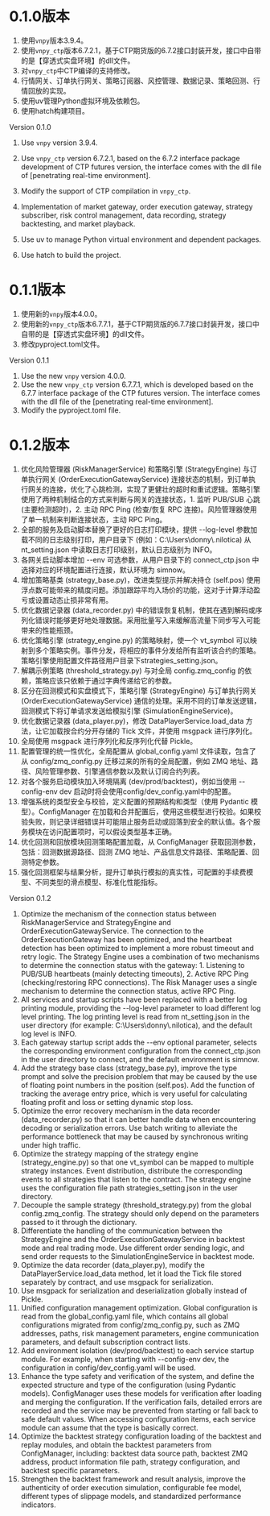 # 0.1.0版本

1. 使用`vnpy`版本3.9.4。
2. 使用`vnpy_ctp`版本6.7.2.1，基于CTP期货版的6.7.2接口封装开发，接口中自带的是【穿透式实盘环境】的dll文件。
3. 对`vnpy_ctp`中CTP编译的支持修改。
4. 行情网关、订单执行网关、策略订阅器、风控管理、数据记录、策略回测、行情回放的实现。
5. 使用uv管理Python虚拟环境及依赖包。
6. 使用hatch构建项目。



Version 0.1.0

1. Use `vnpy` version 3.9.4.

2. Use `vnpy_ctp` version 6.7.2.1, based on the 6.7.2 interface package development of CTP futures version, the interface comes with the dll file of [penetrating real-time environment].
3. Modify the support of CTP compilation in `vnpy_ctp`.
4. Implementation of market gateway, order execution gateway, strategy subscriber, risk control management, data recording, strategy backtesting, and market playback.
5. Use uv to manage Python virtual environment and dependent packages.
6. Use hatch to build the project.

   

# 0.1.1版本

1. 使用新的`vnpy`版本4.0.0。
2. 使用新的`vnpy_ctp`版本6.7.7.1，基于CTP期货版的6.7.7接口封装开发，接口中自带的是【穿透式实盘环境】的dll文件。
3. 修改pyproject.toml文件。



Version 0.1.1

1. Use the new `vnpy` version 4.0.0.
2. Use the new `vnpy_ctp` version 6.7.7.1, which is developed based on the 6.7.7 interface package of the CTP futures version. The interface comes with the dll file of the [penetrating real-time environment].
3. Modify the pyproject.toml file.



# 0.1.2版本

1. 优化风险管理器 (RiskManagerService) 和策略引擎 (StrategyEngine) 与订单执行网关 (OrderExecutionGatewayService) 连接状态的机制，到订单执行网关的连接，优化了心跳检测，实现了更健壮的超时和重试逻辑。策略引擎使用了两种机制结合的方式来判断与网关的连接状态，1. 监听 PUB/SUB 心跳 (主要检测超时)，2. 主动 RPC Ping (检查/恢复 RPC 连接)。风险管理器使用了单一机制来判断连接状态，主动 RPC Ping。
2. 全部的服务及启动脚本替换了更好的日志打印模块，提供 --log-level 参数加载不同的日志级别打印，用户目录下 (例如：C:\Users\donny\\.nilotica) 从nt_setting.json 中读取日志打印级别，默认日志级别为 INFO。
3. 各网关启动脚本增加 --env 可选参数，从用户目录下的 connect_ctp.json 中选择对应的环境配置进行连接，默认环境为 simnow。
4. 增加策略基类 (strategy_base.py)，改进类型提示并解决持仓 (self.pos) 使用浮点数可能带来的精度问题。添加跟踪平均入场价的功能，这对于计算浮动盈亏或设置动态止损非常有用。
5. 优化数据记录器 (data_recorder.py) 中的错误恢复机制，使其在遇到解码或序列化错误时能够更好地处理数据。采用批量写入来缓解高流量下同步写入可能带来的性能瓶颈。
6. 优化策略引擎 (strategy_engine.py) 的策略映射，使一个 vt_symbol 可以映射到多个策略实例。事件分发，将相应的事件分发给所有监听该合约的策略。策略引擎使用配置文件路径用户目录下strategies_setting.json。
7. 解耦示例策略 (threshold_strategy.py) 与对全局 config.zmq_config 的依赖，策略应该只依赖于通过字典传递给它的参数。
8. 区分在回测模式和实盘模式下，策略引擎 (StrategyEngine) 与订单执行网关 (OrderExecutionGatewayService) 通信的处理。采用不同的订单发送逻辑，回测模式下将订单请求发送给模拟引擎 (SimulationEngineService)。
9. 优化数据记录器 (data_player.py)，修改 DataPlayerService.load_data 方法，让它加载按合约分开存储的 Tick 文件，并使用 msgpack 进行序列化。
10. 全局使用 msgpack 进行序列化和反序列化代替 Pickle。
11. 配置管理的统一性优化，全局配置从 global_config.yaml 文件读取，包含了从 config/zmq_config.py 迁移过来的所有的全局配置，例如 ZMQ 地址、路径、风险管理参数、引擎通信参数以及默认订阅合约列表。
12. 对各个服务启动模块加入环境隔离 (dev/prod/backtest)，例如当使用 --config-env dev 启动时将会使用config/dev_config.yaml中的配置。
13. 增强系统的类型安全与校验，定义配置的预期结构和类型（使用 Pydantic 模型）。ConfigManager 在加载和合并配置后，使用这些模型进行校验。如果校验失败，则记录详细错误并可能阻止服务启动或回落到安全的默认值。各个服务模块在访问配置项时，可以假设类型基本正确。
14. 优化回测和回放模块回测策略配置加载，从 ConfigManager 获取回测参数，包括：回测数据源路径、回测 ZMQ 地址、产品信息文件路径、策略配置、回测特定参数。
15. 强化回测框架与结果分析，提升订单执行模拟的真实性，可配置的手续费模型、不同类型的滑点模型、标准化性能指标。



Version 0.1.2

1. Optimize the mechanism of the connection status between RiskManagerService and StrategyEngine and OrderExecutionGatewayService. The connection to the OrderExecutionGateway has been optimized, and the heartbeat detection has been optimized to implement a more robust timeout and retry logic. The Strategy Engine uses a combination of two mechanisms to determine the connection status with the gateway: 1. Listening to PUB/SUB heartbeats (mainly detecting timeouts), 2. Active RPC Ping (checking/restoring RPC connections). The Risk Manager uses a single mechanism to determine the connection status, active RPC Ping.
2. All services and startup scripts have been replaced with a better log printing module, providing the --log-level parameter to load different log level printing. The log printing level is read from nt_setting.json in the user directory (for example: C:\Users\donny\\.nilotica), and the default log level is INFO.
3. Each gateway startup script adds the --env optional parameter, selects the corresponding environment configuration from the connect_ctp.json in the user directory to connect, and the default environment is simnow.
4. Add the strategy base class (strategy_base.py), improve the type prompt and solve the precision problem that may be caused by the use of floating point numbers in the position (self.pos). Add the function of tracking the average entry price, which is very useful for calculating floating profit and loss or setting dynamic stop loss.
5. Optimize the error recovery mechanism in the data recorder (data_recorder.py) so that it can better handle data when encountering decoding or serialization errors. Use batch writing to alleviate the performance bottleneck that may be caused by synchronous writing under high traffic.
6. Optimize the strategy mapping of the strategy engine (strategy_engine.py) so that one vt_symbol can be mapped to multiple strategy instances. Event distribution, distribute the corresponding events to all strategies that listen to the contract. The strategy engine uses the configuration file path strategies_setting.json in the user directory.
7. Decouple the sample strategy (threshold_strategy.py) from the global config.zmq_config. The strategy should only depend on the parameters passed to it through the dictionary.
8. Differentiate the handling of the communication between the StrategyEngine and the OrderExecutionGatewayService in backtest mode and real trading mode. Use different order sending logic, and send order requests to the SimulationEngineService in backtest mode.
9. Optimize the data recorder (data_player.py), modify the DataPlayerService.load_data method, let it load the Tick file stored separately by contract, and use msgpack for serialization.
10. Use msgpack for serialization and deserialization globally instead of Pickle.
11. Unified configuration management optimization. Global configuration is read from the global_config.yaml file, which contains all global configurations migrated from config/zmq_config.py, such as ZMQ addresses, paths, risk management parameters, engine communication parameters, and default subscription contract lists.
12. Add environment isolation (dev/prod/backtest) to each service startup module. For example, when starting with --config-env dev, the configuration in config/dev_config.yaml will be used.
13. Enhance the type safety and verification of the system, and define the expected structure and type of the configuration (using Pydantic models). ConfigManager uses these models for verification after loading and merging the configuration. If the verification fails, detailed errors are recorded and the service may be prevented from starting or fall back to safe default values. When accessing configuration items, each service module can assume that the type is basically correct.
14. Optimize the backtest strategy configuration loading of the backtest and replay modules, and obtain the backtest parameters from ConfigManager, including: backtest data source path, backtest ZMQ address, product information file path, strategy configuration, and backtest specific parameters.
15. Strengthen the backtest framework and result analysis, improve the authenticity of order execution simulation, configurable fee model, different types of slippage models, and standardized performance indicators.